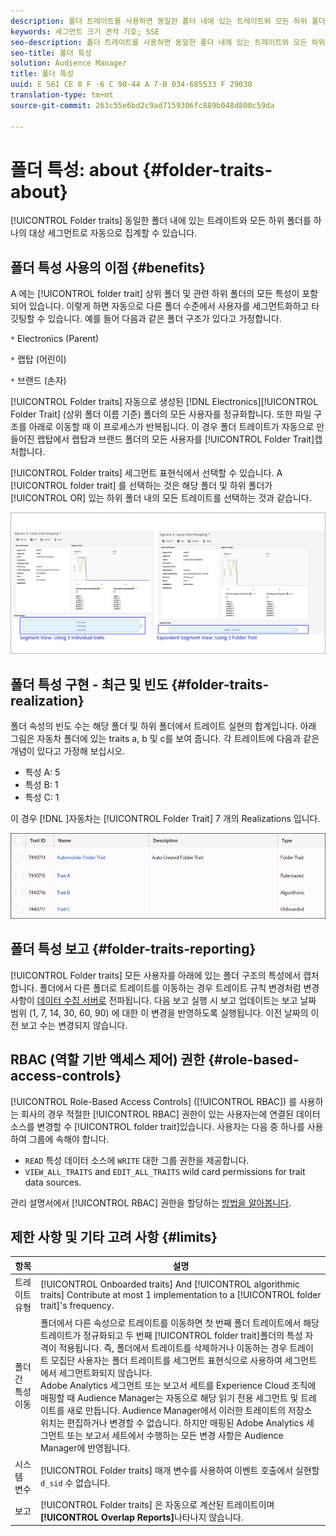 ```yaml
---
description: 폴더 트레이트를 사용하면 동일한 폴더 내에 있는 트레이트와 모든 하위 폴더를 하나의 대상 세그먼트로 자동 집계할 수 있습니다.
keywords: 세그먼트 크기 견적 기호; SSE
seo-description: 폴더 트레이트를 사용하면 동일한 폴더 내에 있는 트레이트와 모든 하위 폴더를 하나의 대상 세그먼트로 자동 집계할 수 있습니다.
seo-title: 폴더 특성
solution: Audience Manager
title: 폴더 특성
uuid: E 561 CE 8 F -6 C 90-44 A 7-B 034-685533 F 29030
translation-type: tm+mt
source-git-commit: 263c55e6bd2c9ad7159306fc889b048d800c59da

---
```



# 폴더 특성: about {#folder-traits-about}

[!UICONTROL Folder traits] 동일한 폴더 내에 있는 트레이트와 모든 하위 폴더를 하나의 대상 세그먼트로 자동으로 집계할 수 있습니다.

## 폴더 특성 사용의 이점 {#benefits}

A 에는 [!UICONTROL folder trait] 상위 폴더 및 관련 하위 폴더의 모든 특성이 포함되어 있습니다. 이렇게 하면 자동으로 다른 폴더 수준에서 사용자를 세그먼트화하고 타깃팅할 수 있습니다. 예를 들어 다음과 같은 폴더 구조가 있다고 가정합니다.

`*` Electronics (Parent)

`*` 랩탑 (어린이)

`*` 브랜드 (손자)

[!UICONTROL Folder traits] 자동으로 생성된 [!DNL Electronics][!UICONTROL Folder Trait] (상위 폴더 이름 기준) 폴더의 모든 사용자를 정규화합니다. 또한 파일 구조를 아래로 이동할 때 이 프로세스가 반복됩니다. 이 경우 폴더 트레이트가 자동으로 만들어진 랩탑에서 랩탑과 브랜드 폴더의 모든 사용자를 [!UICONTROL Folder Trait]캡처합니다.

[!UICONTROL Folder traits] 세그먼트 표현식에서 선택할 수 있습니다. A [!UICONTROL folder trait] 를 선택하는 것은 해당 폴더 및 하위 폴더가 [!UICONTROL OR] 있는 하위 폴더 내의 모든 트레이트를 선택하는 것과 같습니다.

![](assets/folder-traits-compare-border.jpg)

## 폴더 특성 구현 - 최근 및 빈도 {#folder-traits-realization}

폴더 속성의 빈도 수는 해당 폴더 및 하위 폴더에서 트레이트 실현의 합계입니다. 아래 그림은 자동차 폴더에 있는 traits a, b 및 c를 보여 줍니다. 각 트레이트에 다음과 같은 개념이 있다고 가정해 보십시오.

* 특성 A: 5
* 특성 B: 1
* 특성 C: 1

이 경우 [!DNL ]자동차는 [!UICONTROL Folder Trait] 7 개의 Realizations 입니다.

![](assets/folder_traits_rollup_border.png)

## 폴더 특성 보고 {#folder-traits-reporting}

[!UICONTROL Folder traits] 모든 사용자를 아래에 있는 폴더 구조의 특성에서 캡처합니다. 폴더에서 다른 폴더로 트레이트를 이동하는 경우 트레이트 규칙 변경처럼 변경 사항이 [데이터 수집 서버로](../../reference/system-components/components-data-collection.md) 전파됩니다. 다음 보고 실행 시 보고 업데이트는 보고 날짜 범위 (1, 7, 14, 30, 60, 90) 에 대한 이 변경을 반영하도록 실행됩니다. 이전 날짜의 이전 보고 수는 변경되지 않습니다.

## RBAC (역할 기반 액세스 제어) 권한 {#role-based-access-controls}

[!UICONTROL Role-Based Access Controls] ([!UICONTROL RBAC]) 를 사용하는 회사의 경우 적절한 [!UICONTROL RBAC] 권한이 있는 사용자는에 연결된 데이터 소스를 변경할 수 [!UICONTROL folder trait]있습니다. 사용자는 다음 중 하나를 사용하여 그룹에 속해야 합니다.

* `READ` 특성 데이터 소스에 `WRITE` 대한 그룹 권한을 제공합니다.
* `VIEW_ALL_TRAITS` and `EDIT_ALL_TRAITS` wild card permissions for trait data sources.

관리 설명서에서 [!UICONTROL RBAC] 권한을 할당하는 [방법을 알아봅니다](../../features/administration/administration-overview.md#create-group).

## 제한 사항 및 기타 고려 사항 {#limits}

| 항목 | 설명 |
|---|---|
| 트레이트 유형 | [!UICONTROL Onboarded traits] And [!UICONTROL algorithmic traits] Contribute at most 1 implementation to a [!UICONTROL folder trait]'s frequency. |
| 폴더 간 특성 이동 | 폴더에서 다른 속성으로 트레이트를 이동하면 첫 번째 폴더 트레이트에서 해당 트레이트가 정규화되고 두 번째 [!UICONTROL folder trait]폴더의 특성 자격이 적용됩니다. 즉, 폴더에서 트레이트를 삭제하거나 이동하는 경우 트레이트 모집단 사용자는 폴더 트레이트를 세그먼트 표현식으로 사용하여 세그먼트에서 세그먼트화되지 않습니다. <br> Adobe Analytics 세그먼트 또는 보고서 세트를 Experience Cloud 조직에 매핑할 때 Audience Manager는 자동으로 해당 읽기 전용 세그먼트 및 트레이트를 새로 만듭니다. Audience Manager에서 이러한 트레이트의 저장소 위치는 편집하거나 변경할 수 없습니다. 하지만 매핑된 Adobe Analytics 세그먼트 또는 보고서 세트에서 수행하는 모든 변경 사항은 Audience Manager에 반영됩니다. |
| 시스템 변수 | [!UICONTROL Folder traits] 매개 변수를 사용하여 이벤트 호출에서 실현할 `d_sid` 수 없습니다. |
| 보고 | [!UICONTROL Folder traits] 은 자동으로 계산된 트레이트이며 **[!UICONTROL Overlap Reports]**&#x200B;나타나지 않습니다. |